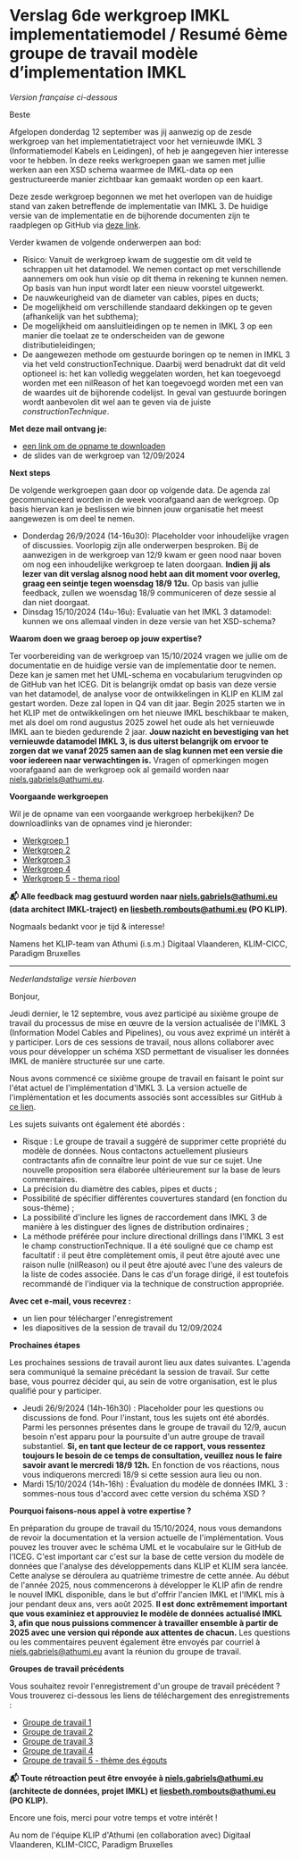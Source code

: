 # Verslag 6de werkgroep IMKL implementatiemodel /  Resumé 6ème groupe de travail modèle d’implementation IMKL

_Version française ci-dessous_

Beste

Afgelopen donderdag 12 september was jij aanwezig op de zesde werkgroep van het implementatietraject voor het vernieuwde IMKL 3 (Informatiemodel Kabels en Leidingen), of heb je aangegeven hier interesse voor te hebben. In deze reeks werkgroepen gaan we samen met jullie werken aan een XSD schema waarmee de IMKL-data op een gestructureerde manier zichtbaar kan gemaakt worden op een kaart. 

Deze zesde werkgroep begonnen we met het overlopen van de huidige stand van zaken betreffende de implementatie van IMKL 3. De huidige versie van de implementatie en de bijhorende documenten zijn te raadplegen op GitHub via [deze link](https://github.com/belgif/ICEGthema-imkl/tree/main/implementation). 

Verder kwamen de volgende onderwerpen aan bod:
- Risico: Vanuit de werkgroep kwam de suggestie om dit veld te schrappen uit het datamodel. We nemen contact op met verschillende aannemers om ook hun visie op dit thema in rekening te kunnen nemen. Op basis van hun input wordt later een nieuw voorstel uitgewerkt.
- De nauwkeurigheid van de diameter van cables, pipes en ducts;
- De mogelijkheid om verschillende standaard dekkingen op te geven (afhankelijk van het subthema);
- De mogelijkheid om aansluitleidingen op te nemen in IMKL 3 op een manier die toelaat ze te onderscheiden van de gewone distributieleidingen;
- De aangewezen methode om gestuurde boringen op te nemen in IMKL 3 via het veld constructionTechnique. Daarbij werd benadrukt dat dit veld optioneel is: het kan volledig weggelaten worden, het kan toegevoegd worden met een nilReason of het kan toegevoegd worden met een van de waardes uit de bijhorende codelijst. In geval van gestuurde boringen wordt aanbevolen dit wel aan te geven via de juiste _constructionTechnique_.

**Met deze mail ontvang je:**
- [een link om de opname te downloaden](https://we.tl/t-jrp2RXYh3B)
- de slides van de werkgroep van 12/09/2024

**Next steps**

De volgende werkgroepen gaan door op volgende data. De agenda zal gecommuniceerd worden in de week voorafgaand aan de werkgroep. Op basis hiervan kan je beslissen wie binnen jouw organisatie het meest aangewezen is om deel te nemen. 

- Donderdag 26/9/2024 (14-16u30): Placeholder voor inhoudelijke vragen of discussies. Voorlopig zijn alle onderwerpen besproken. Bij de aanwezigen in de werkgroep van 12/9 kwam er geen nood naar boven om nog een inhoudelijke werkgroep te laten doorgaan. **Indien jij als lezer van dit verslag alsnog nood hebt aan dit moment voor overleg, graag een seintje tegen woensdag 18/9 12u.** Op basis van jullie feedback, zullen we woensdag 18/9 communiceren of deze sessie al dan niet doorgaat.  
- Dinsdag 15/10/2024 (14u-16u): Evaluatie van het IMKL 3 datamodel: kunnen we ons allemaal vinden in deze versie van het XSD-schema? 

**Waarom doen we graag beroep op jouw expertise?**

Ter voorbereiding van de werkgroep van 15/10/2024 vragen we jullie om de documentatie en de huidige versie van de implementatie door te nemen. Deze kan je samen met het UML-schema en vocabularium terugvinden op de GitHub van het ICEG. Dit is belangrijk omdat op basis van deze versie van het datamodel, de analyse voor de ontwikkelingen in KLIP en KLIM zal gestart worden. Deze zal lopen in Q4 van dit jaar. Begin 2025 starten we in het KLIP met de ontwikkelingen om het nieuwe IMKL beschikbaar te maken, met als doel om rond augustus 2025 zowel het oude als het vernieuwde IMKL aan te bieden gedurende 2 jaar. **Jouw nazicht en bevestiging van het vernieuwde datamodel IMKL 3, is dus uiterst belangrijk om ervoor te zorgen dat we vanaf 2025 samen aan de slag kunnen met een versie die voor iedereen naar verwachtingen is.** Vragen of opmerkingen mogen voorafgaand aan de werkgroep ook al gemaild worden naar niels.gabriels@athumi.eu. 

**Voorgaande werkgroepen**

Wil je de opname van een voorgaande werkgroep herbekijken? De downloadlinks van de opnames vind je hieronder:

- [Werkgroep 1](https://we.tl/t-L61i4F93yw)
- [Werkgroep 2](https://we.tl/t-V1720Rvybh)
- [Werkgroep 3](https://we.tl/t-2eCOCu4JbX)
- [Werkgroep 4](https://we.tl/t-3emlLuzaU1?utm_campaign=TRN_TDL_05&utm_source=sendgrid&utm_medium=email&trk=TRN_TDL_05)
- [Werkgroep 5 - thema riool](https://digitaalvlaanderen.wetransfer.com/downloads/4e73884575981d73f01a3d8b7e6c3e1020240625193411/9eb232)


**📬 Alle feedback mag gestuurd worden naar niels.gabriels@athumi.eu (data architect IMKL-traject) en liesbeth.rombouts@athumi.eu (PO KLIP).**

Nogmaals bedankt voor je tijd & interesse!

Namens
het KLIP-team van Athumi (i.s.m.) Digitaal Vlaanderen, KLIM-CICC, Paradigm Bruxelles

___
_Nederlandstalige versie hierboven_

Bonjour,

Jeudi dernier, le 12 septembre, vous avez participé au sixième groupe de travail du processus de mise en œuvre de la version actualisée de l'IMKL 3 (Information Model Cables and Pipelines), ou vous avez exprimé un intérêt à y participer. Lors de ces sessions de travail, nous allons collaborer avec vous pour développer un schéma XSD permettant de visualiser les données IMKL de manière structurée sur une carte.

Nous avons commencé ce sixième groupe de travail en faisant le point sur l'état actuel de l'implémentation d'IMKL 3. La version actuelle de l'implémentation et les documents associés sont accessibles sur GitHub à [ce lien](https://github.com/belgif/ICEGthema-imkl/tree/main/implementation).

Les sujets suivants ont également été abordés :
- Risque : Le groupe de travail a suggéré de supprimer cette propriété du modèle de données. Nous contactons actuellement plusieurs contractants afin de connaître leur point de vue sur ce sujet. Une nouvelle proposition sera élaborée ultérieurement sur la base de leurs commentaires.
- La précision du diamètre des cables, pipes et ducts ;
- Possibilité de spécifier différentes couvertures standard (en fonction du sous-thème) ;
- La possibilité d'inclure les lignes de raccordement dans IMKL 3 de manière à les distinguer des lignes de distribution ordinaires ;
- La méthode préférée pour inclure directional drillings dans l'IMKL 3 est le champ constructionTechnique. Il a été souligné que ce champ est facultatif : il peut être complètement omis, il peut être ajouté avec une raison nulle (nilReason) ou il peut être ajouté avec l'une des valeurs de la liste de codes associée. Dans le cas d'un forage dirigé, il est toutefois recommandé de l'indiquer via la technique de construction appropriée.

**Avec cet e-mail, vous recevrez :**
- un lien pour télécharger l'enregistrement
- les diapositives de la session de travail du 12/09/2024

**Prochaines étapes**

Les prochaines sessions de travail auront lieu aux dates suivantes. L'agenda sera communiqué la semaine précédant la session de travail. Sur cette base, vous pourrez décider qui, au sein de votre organisation, est le plus qualifié pour y participer.

- Jeudi 26/9/2024 (14h-16h30) : Placeholder pour les questions ou discussions de fond. Pour l'instant, tous les sujets ont été abordés. Parmi les personnes présentes dans le groupe de travail du 12/9, aucun besoin n'est apparu pour la poursuite d'un autre groupe de travail substantiel. **Si, en tant que lecteur de ce rapport, vous ressentez toujours le besoin de ce temps de consultation, veuillez nous le faire savoir avant le mercredi 18/9 12h.** En fonction de vos réactions, nous vous indiquerons mercredi 18/9 si cette session aura lieu ou non.
- Mardi 15/10/2024 (14h-16h) : Évaluation du modèle de données IMKL 3 : sommes-nous tous d'accord avec cette version du schéma XSD ?

**Pourquoi faisons-nous appel à votre expertise ?**

En préparation du groupe de travail du 15/10/2024, nous vous demandons de revoir la documentation et la version actuelle de l'implémentation. Vous pouvez les trouver avec le schéma UML et le vocabulaire sur le GitHub de l'ICEG. C'est important car c'est sur la base de cette version du modèle de données que l'analyse des développements dans KLIP et KLIM sera lancée. Cette analyse se déroulera au quatrième trimestre de cette année. Au début de l'année 2025, nous commencerons à développer le KLIP afin de rendre le nouvel IMKL disponible, dans le but d'offrir l'ancien IMKL et l'IMKL mis à jour pendant deux ans, vers août 2025. **Il est donc extrêmement important que vous examiniez et approuviez le modèle de données actualisé IMKL 3, afin que nous puissions commencer à travailler ensemble à partir de 2025 avec une version qui réponde aux attentes de chacun.** Les questions ou les commentaires peuvent également être envoyés par courriel à niels.gabriels@athumi.eu avant la réunion du groupe de travail.

**Groupes de travail précédents**

Vous souhaitez revoir l'enregistrement d'un groupe de travail précédent ? Vous trouverez ci-dessous les liens de téléchargement des enregistrements :


- [Groupe de travail 1](https://we.tl/t-L61i4F93yw)
- [Groupe de travail 2](https://we.tl/t-V1720Rvybh)
- [Groupe de travail 3](https://we.tl/t-2eCOCu4JbX)
- [Groupe de travail 4](https://we.tl/t-3emlLuzaU1?utm_campaign=TRN_TDL_05&utm_source=sendgrid&utm_medium=email&trk=TRN_TDL_05)
- [Groupe de travail 5 - thème des égouts](https://digitaalvlaanderen.wetransfer.com/downloads/4e73884575981d73f01a3d8b7e6c3e1020240625193411/9eb232)


**📬 Toute rétroaction peut être envoyée à niels.gabriels@athumi.eu (architecte de données, projet IMKL) et liesbeth.rombouts@athumi.eu (PO KLIP).**

Encore une fois, merci pour votre temps et votre intérêt !

Au nom de l'équipe KLIP d'Athumi (en collaboration avec) Digitaal Vlaanderen, KLIM-CICC, Paradigm Bruxelles

